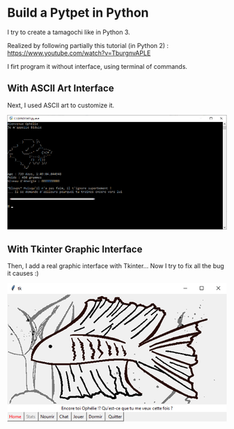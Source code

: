 # Build a Pytpet in Python
I try to create a tamagochi like in Python 3. 

> 
Realized by following partially this tutorial (in Python 2) : https://www.youtube.com/watch?v=TburgnvAPLE

I firt program it without interface, using terminal of commands.



With ASCII Art Interface
---------------
Next, I used ASCII art to customize it.

<img src="https://github.com/Lezakh/build_a_pet_in_python/blob/Ascii_art_interface/bidule%20ascii.bmp" width="640">



With Tkinter Graphic Interface
---------------

Then, I add a real graphic interface with Tkinter... Now I try to fix all the bug it causes :)

![alt text](https://raw.githubusercontent.com/Lezakh/build_a_pet_in_python/Tkinter_Graphic_interface/Bidule_window.bmp)
